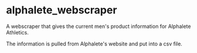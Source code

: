 # alphalete_webscraper
A webscraper that gives the current men's product information for Alphalete Athletics. 

The information is pulled from Alphalete's website and put into a csv file.
